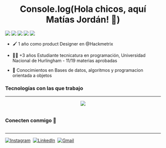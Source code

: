 <h1 align="center">Console.log(Hola chicos, aquí Matías Jordán! 👋)</h1>

<p align="left">
<img src="https://img.shields.io/badge/Edad-20%20años-blue" />
  <img src="https://img.shields.io/badge/Ubicación-Buenos%20Aires-blue" />
  <img src="https://img.shields.io/badge/Languajes-Español%20%26%20Inglés-blue" />
  <img src="https://img.shields.io/badge/Situación%20laboral-Trabajando-cyan" />
  <img src="https://img.shields.io/badge/Puesto-Product%20Designer-cyan" />
</p>

- 🖌️ 1 año como product Designer en @Hackmetrix

- 👨‍💻 +3 años Estudiante tecnicatura en programación, Universidad Nacional de Hurlingham - 11/19 materias aprobadas

- 🧠 Conocimientos en Bases de datos, algoritmos y programacion orientada a objetos

<h3>Tecnologías con las que trabajo</h3> 
<hr>
<p align="center">
  <a href="https://skillicons.dev" aling="center">
    <img aling="center" src="https://skillicons.dev/icons?i=git,docker,postgres,figma,github,html,css,sass,java,python,js,ts,react,tailwind,vue,astro,vscode&perline=14" />
  </a>
</p>

<h3 style="display: inline-block">Conecten conmigo 🤝</h2></summary>
<hr border="1px">
<p align="left">
  
<a href="https://www.instagram.com/mmatijordan/?next=%2F"><img src="https://img.shields.io/badge/instagram-%23E4405F.svg?&style=for-the-badge&logo=instagram&logoColor=white" target="_blank" alt="Instagram" /></a>&nbsp;
<a href="https://www.linkedin.com/in/matias-jordan/"><img src="https://img.shields.io/badge/linkedin-%230077B5.svg?&style=for-the-badge&logo=linkedin&logoColor=white" alt="LinkedIn" target="_blank" /></a>&nbsp;
<a href="mailto:matiasowjordan@gmail.com?subject=Hola%20Matías!"><img src="https://img.shields.io/badge/gmail-%23D14836.svg?&style=for-the-badge&logo=gmail&logoColor=white" alt="Gmail" target="_blank"/></a>&nbsp;
<!--<a href="https://kkvanonymous.github.io/"><img alt="Website" src="https://img.shields.io/website?style=for-the-badge&up_message=portfolio&url=https%3A%2F%2Fkkvanonymous.github.io%2F"></a>-->
</p>

